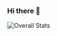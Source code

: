 ### Hi there 👋

![Overall Stats](https://github-readme-stats.vercel.app/api?username=laxmena&count_private=true&show_icons=true&hide=contribs)

<!--
**dkackman/dkackman** is a ✨ _special_ ✨ repository because its `README.md` (this file) appears on your GitHub profile.

Here are some ideas to get you started:

- 🔭 I’m currently working on ...
- 🌱 I’m currently learning ...
- 👯 I’m looking to collaborate on ...
- 🤔 I’m looking for help with ...
- 💬 Ask me about ...
- 📫 How to reach me: ...
- 😄 Pronouns: ...
- ⚡ Fun fact: ...
-->
